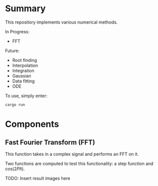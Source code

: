 # Summary

This repository implements various numerical methods.

In Progress:
- FFT

Future:
- Root finding
- Interpolation
- Integration
- Gaussian
- Data fitting
- ODE

To use, simply enter:
```
cargo run
```

# Components
## Fast Fourier Transform (FFT)
This function takes in a complex signal and performs an FFT on it.

Two functions are computed to test this functionality: a step function and cos(2*PI*t).

TODO: Insert result images here